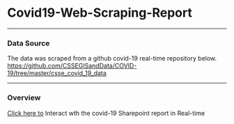 # Covid19-Web-Scraping-Report
________
### Data Source
The data was scraped from a github covid-19 real-time repository below.
https://github.com/CSSEGISandData/COVID-19/tree/master/csse_covid_19_data
_______
### Overview
[Click here to](https://fabulousnani-my.sharepoint.com/:x:/g/personal/chinedu_fabulousnani_onmicrosoft_com/EbDv5VHPmQtHrnTTiT7KRD0B6rQ9vsBSvKO23V6kXrp11Q?e=J0Eadl) Interact wth the covid-19 Sharepoint report in Real-time 
